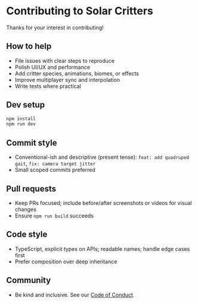 # Contributing to Solar Critters

Thanks for your interest in contributing!

## How to help
- File issues with clear steps to reproduce
- Polish UI/UX and performance
- Add critter species, animations, biomes, or effects
- Improve multiplayer sync and interpolation
- Write tests where practical

## Dev setup
```bash
npm install
npm run dev
```

## Commit style
- Conventional-ish and descriptive (present tense): `feat: add quadruped gait`, `fix: camera target jitter`
- Small scoped commits preferred

## Pull requests
- Keep PRs focused; include before/after screenshots or videos for visual changes
- Ensure `npm run build` succeeds

## Code style
- TypeScript, explicit types on APIs; readable names; handle edge cases first
- Prefer composition over deep inheritance

## Community
- Be kind and inclusive. See our [Code of Conduct](CODE_OF_CONDUCT.md).
